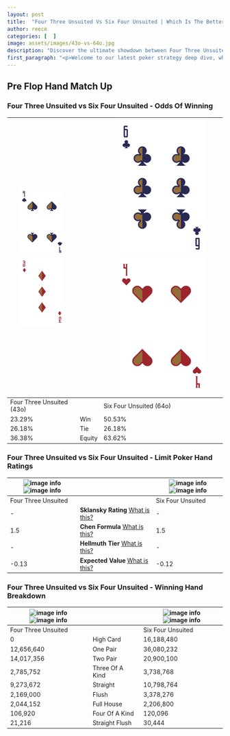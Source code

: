 ```yaml
---
layout: post
title:  "Four Three Unsuited Vs Six Four Unsuited | Which Is The Better Hand In Poker? A Complete Guide"
author: reece
categories: [  ]
image: assets/images/43o-vs-64o.jpg
description: "Discover the ultimate showdown between Four Three Unsuited and Six Four Unsuited in poker! Uncover the odds, strategies, and scenarios where one hand triumphs over the other. Get ready to up your poker game with this thrilling analysis."
first_paragraph: "<p>Welcome to our latest poker strategy deep dive, where we're pitting two distinct hands against each other in a high-stakes showdown: Four Three Unsuited vs Six Four Unsuited.</p><p>In the dynamic world of poker, every decision counts, and knowing which hand holds the upper hand is key to your success at the table.</p><p>In this article, we'll dissect these two hands, explore the scenarios where one dominates the other, and equip you with the knowledge to make strategic choices that can tip the odds in your favor.</p><p>Get ready to unravel the intriguing dynamics of these poker hands and elevate your game to new heights.</p>"
---
```




[comment]: # (sp0)

## Pre Flop Hand Match Up

<div class="table hand-ratings" markdown="1"> 



### Four Three Unsuited vs Six Four Unsuited - Odds Of Winning


    
| ![image info](assets/images/hand1/4.png) ![image info](assets/images/hand1/3o.png) |  | ![image info](assets/images/hand2/6.png) ![image info](assets/images/hand2/4o.png) |
| -------- | -------- | -------- |
| Four Three Unsuited (43o) |  | Six Four Unsuited (64o) |
| 23.29% | Win | 50.53% |
| 26.18% | Tie | 26.18% |
| 36.38% | Equity | 63.62% |




[comment]: # (sp1)



### Four Three Unsuited vs Six Four Unsuited - Limit Poker Hand Ratings


    
| ![image info](https://www.riverpairs.com/assets/images/hand1/4.png) ![image info](https://www.riverpairs.com/assets/images/hand1/3o.png) |  | ![image info](https://www.riverpairs.com/assets/images/hand2/6.png) ![image info](https://www.riverpairs.com/assets/images/hand2/4o.png) |
| -------- | -------- | -------- |
| Four Three Unsuited |  | Six Four Unsuited |
| - | **Sklansky Rating** [What is this?](/sklansky-rating-explained) | - |
| 1.5 | **Chen Formula** [What is this?](/chen-formula-explained) | 1.5 |
| - | **Hellmuth Tier** [What is this?](/Hellmuth-tier-explained) | - |
| -0.13 | **Expected Value** [What is this?](/expected-value-explained) | -0.12 |




[comment]: # (sp2)



### Four Three Unsuited vs Six Four Unsuited - Winning Hand Breakdown


    
| ![image info](https://www.riverpairs.com/assets/images/hand1/4.png) ![image info](https://www.riverpairs.com/assets/images/hand1/3o.png) |  | ![image info](https://www.riverpairs.com/assets/images/hand2/6.png) ![image info](https://www.riverpairs.com/assets/images/hand2/4o.png) |
| -------- | -------- | -------- |
| Four Three Unsuited |  | Six Four Unsuited |
| 0 | High Card | 16,188,480 |
| 12,656,640 | One Pair | 36,080,232 |
| 14,017,356 | Two Pair | 20,900,100 |
| 2,785,752 | Three Of A Kind | 3,738,768 |
| 9,273,672 | Straight | 10,798,764 |
| 2,169,000 | Flush | 3,378,276 |
| 2,044,152 | Full House | 2,206,800 |
| 106,920 | Four Of A Kind | 120,096 |
| 21,216 | Straight Flush | 30,444 |




[comment]: # (sp3)



</div>

[comment]: # (sp4)



[comment]: # (sp5)

